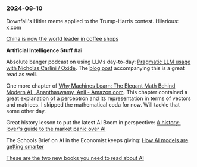 ### 2024-08-10
Downfall's Hitler meme applied to the Trump-Harris contest. Hilarious: [x.com](https://x.com/SundaeDivine/status/1821603087985054052)

[China is now the world leader in coffee shops](https://www.economist.com/china/2024/08/08/china-is-now-the-world-leader-in-coffee-shops)

**Artificial Intelligence Stuff** #ai 

Absolute banger podcast on using LLMs day-to-day: [Pragmatic LLM usage with Nicholas Carlini / Oxide](https://oxide.computer/podcasts/oxide-and-friends/2038761). The [blog post](https://nicholas.carlini.com/writing/2024/how-i-use-ai.html) accompanying this is a great read as well.

One more chapter of [Why Machines Learn: The Elegant Math Behind Modern AI , Ananthaswamy, Anil - Amazon.com](https://www.amazon.com/Why-Machines-Learn-Elegant-Behind-ebook/dp/B0CF1223R8). This chapter contained a great explanation of a perceptron and its representation in terms of vectors and matrices. I skipped the mathematical coda for now. Will tackle that some other day.

Great history lesson to put the latest AI Boom in perspective: [A history-lover's guide to the market panic over AI](https://www.economist.com/business/2024/08/06/a-history-lovers-guide-to-the-market-panic-over-ai)

The Schools Brief on AI in the Economist keeps giving: [How AI models are getting smarter](https://www.economist.com/schools-brief/2024/08/06/how-ai-models-are-getting-smarter)

[These are the two new books you need to read about AI](https://www.economist.com/culture/2024/08/08/these-are-the-two-new-books-you-need-to-read-about-ai)